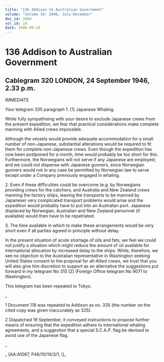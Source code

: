 ```yaml
---
title: "136 Addison to Australian Government"
volume: "Volume 10: 1946, July-December"
doc_id: 3984
vol_id: 10
date: 1946-09-24
---
```


# 136 Addison to Australian Government

## Cablegram 320 LONDON, 24 September 1946, 2.33 p.m.

IMMEDIATE

Your telegram 335 paragraph 1. [1] Japanese Whaling.

While fully sympathising with your desire to exclude Japanese crews from the present expedition, we fear that practical considerations make complete manning with Allied crews impossible.

Although the vessels would provide adequate accommodation for a small number of non-Japanese, substantial alterations would be required to fit them for complete non-Japanese crews. Even though the expedition has now been postponed for a month, time would probably be too short for this. Furthermore, the Norwegians will not serve if any Japanese are employed; and we could not dispense with Japanese gunners, since Norwegian gunners would not in any case be permitted by Norwegian law to serve except under a Company previously engaged in whaling.

2\. Even if these difficulties could be overcome (e.g. by Norwegians providing crews for the catchers, and Australia and New Zealand crews manning the factory ships, leaving the transports to be manned by Japanese) very complicated transport problems would arise and the expedition would probably have to put into an Australian port. Japanese displaced by Norwegian, Australian and New Zealand personnel (if available) would then have to be repatriated.

3\. The time available in which to make these arrangements would be very short even if all parties agreed in principle without delay.

In the present situation of acute shortage of oils and fats, we feel we could not justify a situation which might reduce the amount of oil available for international allocation by increased delay to the ships. While, therefore, we see no objection to the Australian representative in Washington seeking United States consent to the proposal for all-Allied crews, we trust that you will also give him discretion to support as an alternative the suggestions put forward in my telegram No 315 [2] (Foreign Office telegram No 9071 to Washington).

This telegram has been repeated to Tokyo.

_

1 Document 118 was repeated to Addison as no. 335 (the number on the cited copy was given inaccurately as 325).

2 Dispatched 19 September, it conveyed instructions to propose further means of ensuring that the expedition adhere to international whaling agreements, and a suggestion that a special S.C.A.P. flag be devised to avoid use of the Japanese flag.

_

_ [AA:A1067, P46/10/10/3/1, i]_

